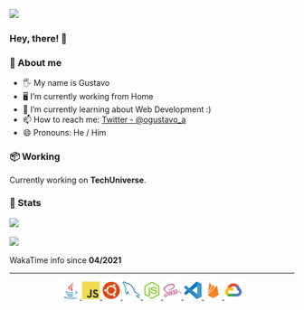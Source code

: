![](https://komarev.com/ghpvc/?username=SrPattif&style=for-the-badge)

### Hey, there! 👋

### 🐬 About me

- 🖐️ My name is Gustavo
- 🖥️ I’m currently working from Home
- 🌱 I’m currently learning about Web Development :)
- 📫 How to reach me: [Twitter - @ogustavo_a](https://twitter.com/ogustavo_a)
- 😄 Pronouns: He / Him

### 📦 Working
Currently working on <b>TechUniverse</b>.

### 🔮 Stats

 <!--
<p>
<img src="https://github-readme-streak-stats.herokuapp.com/?user=SrPattif&theme=blueberry" alt="SrPattif"/>
</p>
-->
 <!--
<p>
<img src="https://github-readme-stats.vercel.app/api?username=SrPattif&count_private=true&show_icons=true&theme=blueberry" width=54% height="204px"/>
</p>
-->
<p>
<img src="https://github-readme-stats.vercel.app/api/wakatime?username=SrPattif&theme=blueberry" height="250px"/>
</p>
<p>
<img src="https://wakatime.com/badge/user/c0ee8f9f-ed06-4ce4-8839-296a12dd152a.svg"/>
</p>
WakaTime info since <b>04/2021</b>


---

<p float="left" align="center">
  <a href="https://github.com/SrPattif">
    <img src="https://github.com/devicons/devicon/blob/master/icons/java/java-original.svg" width="32px" height="32px"/>
    <img src="https://github.com/devicons/devicon/blob/master/icons/javascript/javascript-original.svg" width="32px" height="32px"/>
    <img src="https://github.com/devicons/devicon/blob/master/icons/ubuntu/ubuntu-plain.svg" width="32px" height="32px"/>
    <img src="https://github.com/devicons/devicon/blob/master/icons/mysql/mysql-original.svg" width="32px" height="32px"/>
    <img src="https://github.com/devicons/devicon/blob/master/icons/nodejs/nodejs-original.svg" width="32px" height="32px"/>
    <img src="https://github.com/devicons/devicon/blob/master/icons/sass/sass-original.svg" width="32px" height="32px"/>
    <img src="https://github.com/devicons/devicon/blob/master/icons/vscode/vscode-original.svg" width="32px" height="32px"/>
    <img src="https://github.com/devicons/devicon/blob/master/icons/firebase/firebase-plain.svg" width="32px" height="32px"/>
    <img src="https://github.com/devicons/devicon/blob/master/icons/googlecloud/googlecloud-original.svg" width="32px" height="32px"/>  
  </a>
</p>
